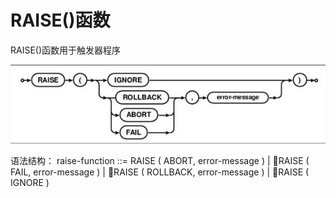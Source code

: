 # RAISE()函数
RAISE()函数用于触发器程序
<P>
<img src="pic13.png"/>
<P>
语法结构：
raise-function ::= RAISE ( ABORT, error-message ) | RAISE ( FAIL, error-message ) | RAISE ( ROLLBACK, error-message ) | RAISE ( IGNORE )
